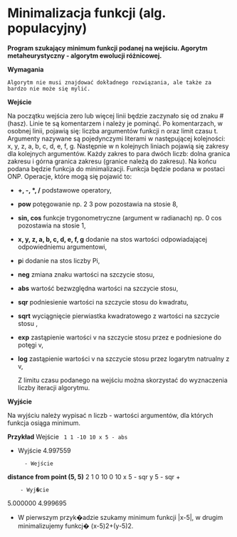 # Minimalizacja funkcji (alg. populacyjny)

**Program szukający minimum funkcji podanej na wejściu. Agorytm metaheurystyczny - algorytm ewolucji różnicowej.**

**Wymagania**

    Algorytm nie musi znajdować dokładnego rozwiązania, ale także za bardzo nie może się mylić.

**Wejście**

Na początku wejścia zero lub więcej linii będzie zaczynało się od znaku # (hasz). Linie te są komentarzem i należy je pominąć. 
Po komentarzach, w osobnej linii, pojawią się: liczba argumentów funkcji n oraz limit czasu t. Argumenty nazywane są pojedynczymi literami w następującej kolejności: x, y, z, a, b, c, d, e, f, g.
Następnie w n kolejnych liniach pojawią się zakresy dla kolejnych argumentów. Każdy zakres to para dwóch liczb: dolna granica zakresu i górna granica zakresu (granice należą do zakresu). 
Na końcu podana będzie funkcja do minimalizacji. Funkcja będzie podana w postaci ONP. Operacje, które mogą się pojawić to:
* **+, -, \*, /** podstawowe operatory,
* **pow** potęgowanie np. 2 3 pow pozostawia na stosie 8,
* **sin, cos** funkcje trygonometryczne (argument w radianach) np. 0 cos pozostawia na stosie 1,
* **x, y, z, a, b, c, d, e, f, g** dodanie na stos wartości odpowiadającej odpowiedniemu argumentowi,
* **p**i dodanie na stos liczby Pi,
* **neg**  zmiana znaku wartości na szczycie stosu,
* **abs** wartość bezwzględna wartości na szczycie stosu,
* **sqr** podniesienie wartości na szczycie stosu do kwadratu,
* **sqrt** wyciągnięcie pierwiastka kwadratowego z wartości na szczycie stosu ,
* **exp** zastąpienie wartości v na szczycie stosu przez e podniesione do potęgi v,
* **log** zastąpienie wartości v na szczycie stosu przez logarytm natrualny z v,

    Z limitu czasu podanego na wejściu można skorzystać do wyznaczenia liczby iteracji algorytmu.

**Wyjście**
    
Na wyjściu należy wypisać n liczb - wartości argumentów, dla których funkcja osiąga minimum.
    
**Przykład**
Wejście
<code> 1 1
    -10 10
    x 5 - abs 
</code>

- Wyjście
4.997559

        - Wejście
**distance from point (5, 5)**
2 1
0 10
0 10
x 5 - sqr y 5 - sqr +

        - Wyj�cie
5.000000 4.999695

- W pierwszym przyk�adzie szukamy minimum funkcji |x-5|, w drugim minimalizujemy funkcj� (x-5)2+(y-5)2.

